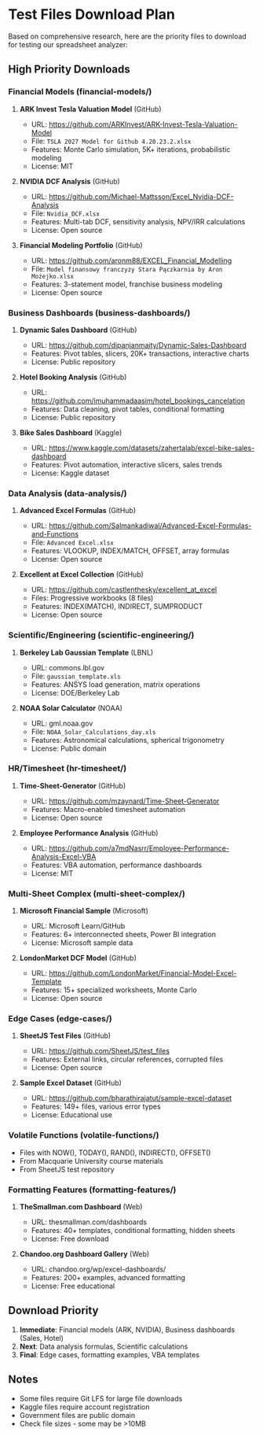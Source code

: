 # Test Files Download Plan

Based on comprehensive research, here are the priority files to download for testing our spreadsheet analyzer:

## High Priority Downloads

### Financial Models (financial-models/)

1. **ARK Invest Tesla Valuation Model** (GitHub)

   - URL: https://github.com/ARKInvest/ARK-Invest-Tesla-Valuation-Model
   - File: `TSLA 2027 Model for Github 4.20.23.2.xlsx`
   - Features: Monte Carlo simulation, 5K+ iterations, probabilistic modeling
   - License: MIT

1. **NVIDIA DCF Analysis** (GitHub)

   - URL: https://github.com/Michael-Mattsson/Excel_Nvidia-DCF-Analysis
   - File: `Nvidia_DCF.xlsx`
   - Features: Multi-tab DCF, sensitivity analysis, NPV/IRR calculations
   - License: Open source

1. **Financial Modeling Portfolio** (GitHub)

   - URL: https://github.com/aronm88/EXCEL_Financial_Modelling
   - File: `Model finansowy franczyzy Stara Pączkarnia by Aron Możejko.xlsx`
   - Features: 3-statement model, franchise business modeling
   - License: Open source

### Business Dashboards (business-dashboards/)

1. **Dynamic Sales Dashboard** (GitHub)

   - URL: https://github.com/dipanjanmaity/Dynamic-Sales-Dashboard
   - Features: Pivot tables, slicers, 20K+ transactions, interactive charts
   - License: Public repository

1. **Hotel Booking Analysis** (GitHub)

   - URL: https://github.com/imuhammadaasim/hotel_bookings_cancelation
   - Features: Data cleaning, pivot tables, conditional formatting
   - License: Public repository

1. **Bike Sales Dashboard** (Kaggle)

   - URL: https://www.kaggle.com/datasets/zahertalab/excel-bike-sales-dashboard
   - Features: Pivot automation, interactive slicers, sales trends
   - License: Kaggle dataset

### Data Analysis (data-analysis/)

1. **Advanced Excel Formulas** (GitHub)

   - URL: https://github.com/Salmankadiwal/Advanced-Excel-Formulas-and-Functions
   - File: `Advanced Excel.xlsx`
   - Features: VLOOKUP, INDEX/MATCH, OFFSET, array formulas
   - License: Open source

1. **Excellent at Excel Collection** (GitHub)

   - URL: https://github.com/castlenthesky/excellent_at_excel
   - Files: Progressive workbooks (8 files)
   - Features: INDEX(MATCH), INDIRECT, SUMPRODUCT
   - License: Open source

### Scientific/Engineering (scientific-engineering/)

1. **Berkeley Lab Gaussian Template** (LBNL)

   - URL: commons.lbl.gov
   - File: `gaussian_template.xls`
   - Features: ANSYS load generation, matrix operations
   - License: DOE/Berkeley Lab

1. **NOAA Solar Calculator** (NOAA)

   - URL: gml.noaa.gov
   - File: `NOAA_Solar_Calculations_day.xls`
   - Features: Astronomical calculations, spherical trigonometry
   - License: Public domain

### HR/Timesheet (hr-timesheet/)

1. **Time-Sheet-Generator** (GitHub)

   - URL: https://github.com/mzaynard/Time-Sheet-Generator
   - Features: Macro-enabled timesheet automation
   - License: Open source

1. **Employee Performance Analysis** (GitHub)

   - URL: https://github.com/a7mdNasrr/Employee-Performance-Analysis-Excel-VBA
   - Features: VBA automation, performance dashboards
   - License: MIT

### Multi-Sheet Complex (multi-sheet-complex/)

1. **Microsoft Financial Sample** (Microsoft)

   - URL: Microsoft Learn/GitHub
   - Features: 6+ interconnected sheets, Power BI integration
   - License: Microsoft sample data

1. **LondonMarket DCF Model** (GitHub)

   - URL: https://github.com/LondonMarket/Financial-Model-Excel-Template
   - Features: 15+ specialized worksheets, Monte Carlo
   - License: Open source

### Edge Cases (edge-cases/)

1. **SheetJS Test Files** (GitHub)

   - URL: https://github.com/SheetJS/test_files
   - Features: External links, circular references, corrupted files
   - License: Open source

1. **Sample Excel Dataset** (GitHub)

   - URL: https://github.com/bharathirajatut/sample-excel-dataset
   - Features: 149+ files, various error types
   - License: Educational use

### Volatile Functions (volatile-functions/)

- Files with NOW(), TODAY(), RAND(), INDIRECT(), OFFSET()
- From Macquarie University course materials
- From SheetJS test repository

### Formatting Features (formatting-features/)

1. **TheSmallman.com Dashboard** (Web)

   - URL: thesmallman.com/dashboards
   - Features: 40+ templates, conditional formatting, hidden sheets
   - License: Free download

1. **Chandoo.org Dashboard Gallery** (Web)

   - URL: chandoo.org/wp/excel-dashboards/
   - Features: 200+ examples, advanced formatting
   - License: Free educational

## Download Priority

1. **Immediate**: Financial models (ARK, NVIDIA), Business dashboards (Sales, Hotel)
1. **Next**: Data analysis formulas, Scientific calculations
1. **Final**: Edge cases, formatting examples, VBA templates

## Notes

- Some files require Git LFS for large file downloads
- Kaggle files require account registration
- Government files are public domain
- Check file sizes - some may be >10MB
